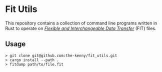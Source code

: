 # Fit Utils

This repository contains a collection of command line programs written in Rust
to operate on [*Flexible and Interchangeable Data Transfer*](https://developer.garmin.com/fit/overview/) (FIT) files.

## Usage

    > git clone git@github.com:the-kenny/fit_utils.git
    > cargo install --path .
    > fitdump path/to/file.fit